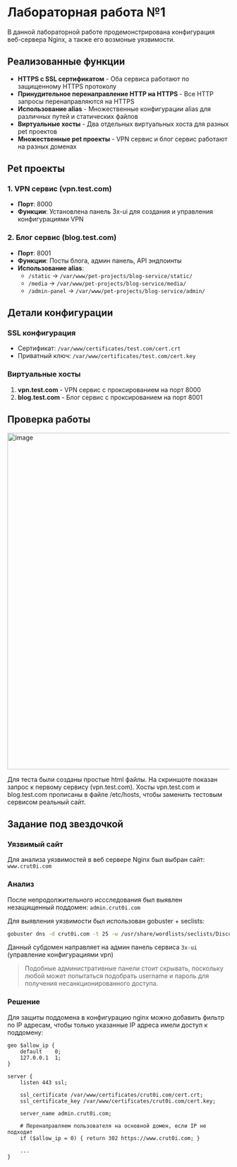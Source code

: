# Лабораторная работа №1

В данной лабораторной работе продемонстрирована конфигурация веб-сервера Nginx, а также его возмоные уязвимости.

## Реализованные функции

- **HTTPS с SSL сертификатом** - Оба сервиса работают по защищенному HTTPS протоколу
- **Принудительное перенаправление HTTP на HTTPS** - Все HTTP запросы перенаправляются на HTTPS
- **Использование alias** - Множественные конфигурации alias для различных путей и статических файлов
- **Виртуальные хосты** - Два отдельных виртуальных хоста для разных pet проектов
- **Множественные pet проекты** - VPN сервис и блог сервис работают на разных доменах

## Pet проекты

### 1. VPN сервис (vpn.test.com)

- **Порт**: 8000
- **Функции**: Установлена панель 3x-ui для создания и управления конфигурациями VPN

### 2. Блог сервис (blog.test.com)

- **Порт**: 8001
- **Функции**: Посты блога, админ панель, API эндпоинты
- **Использование alias**:
  - `/static` → `/var/www/pet-projects/blog-service/static/`
  - `/media` → `/var/www/pet-projects/blog-service/media/`
  - `/admin-panel` → `/var/www/pet-projects/blog-service/admin/`

## Детали конфигурации

### SSL конфигурация

- Сертификат: `/var/www/certificates/test.com/cert.crt`
- Приватный ключ: `/var/www/certificates/test.com/cert.key`

### Виртуальные хосты

1. **vpn.test.com** - VPN сервис с проксированием на порт 8000
2. **blog.test.com** - Блог сервис с проксированием на порт 8001

## Проверка работы


<img width="1185" height="761" alt="image" src="https://github.com/user-attachments/assets/17a7fe74-5d74-4662-ab7e-7e23e72c177d" />


Для теста были созданы простые html файлы. На скриншоте показан запрос к первому сервису (vpn.test.com). Хосты vpn.test.com и blog.test.com прописаны в файле /etc/hosts, чтобы заменить тестовым сервисом реальный сайт. 


## Задание под звездочкой

### Уязвимый сайт

Для анализа уязвимостей в веб сервере Nginx был выбран сайт: `www.crut0i.com`

### Анализ

После непродолжительного иссследования был выявлен незащищенный поддомен: `admin.crut0i.com`

Для выявления уязвимости был использован gobuster + seclists:

```Bash
gobuster dns -d crut0i.com -t 25 -w /usr/share/wordlists/seclists/Discovery/DNS/subdomains-top1million-110000.txt
```

Данный субдомен направляет на админ панель сервиса `3x-ui` (управление конфигурациями vpn)

> Подобные административные панели стоит скрывать, поскольку любой может попытаться подобрать username и пароль для получения несанкционированного доступа.

### Решение

Для защиты поддомена в конфигурацию nginx можно добавить фильтр по IP адресам, чтобы только указанные IP адреса имели доступ к поддомену:

```Nginx
geo $allow_ip {
    default    0;
    127.0.0.1  1;
}

server {
    listen 443 ssl;

    ssl_certificate /var/www/certificates/crut0i.com/cert.crt;
    ssl_certificate_key /var/www/certificates/crut0i.com/cert.key;

    server_name admin.crut0i.com;

    # Перенаправляем пользователя на основной домен, если IP не подходит
    if ($allow_ip = 0) { return 302 https://www.crut0i.com; }

    ...
}
```
